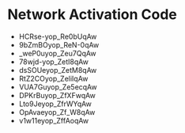 # Network Activation Code
* HCRse-yop_Re0bUqAw
* 9bZmBOyop_ReN-0qAw
* _weP0uyop_Zeu7QqAw
* 78wjd-yop_ZetI8qAw
* dsSOUeyop_ZetM8qAw
* RtZ2COyop_ZeliIqAw
* VUA7Guyop_Ze5ecqAw
* DPKrBuyop_ZfXFwqAw
* Lto9Jeyop_ZfrWYqAw
* OpAvaeyop_Zf_W8qAw
* v1w11eyop_ZffAoqAw